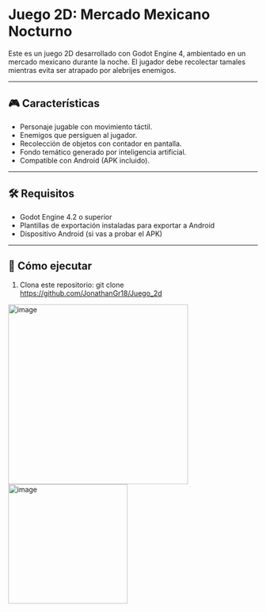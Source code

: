 # Juego 2D: Mercado Mexicano Nocturno

Este es un juego 2D desarrollado con Godot Engine 4, ambientado en un mercado mexicano durante la noche. El jugador debe recolectar tamales mientras evita ser atrapado por alebrijes enemigos.

---

## 🎮 Características

- Personaje jugable con movimiento táctil.
- Enemigos que persiguen al jugador.
- Recolección de objetos con contador en pantalla.
- Fondo temático generado por inteligencia artificial.
- Compatible con Android (APK incluido).

---

## 🛠️ Requisitos

- Godot Engine 4.2 o superior
- Plantillas de exportación instaladas para exportar a Android
- Dispositivo Android (si vas a probar el APK)

---

## 🚀 Cómo ejecutar

1. Clona este repositorio:
   git clone https://github.com/JonathanGr18/Juego_2d

<img width="363" alt="image" src="https://github.com/user-attachments/assets/1e6c4fe7-c79e-4dcd-8463-13cea8904048" />
<img width="241" alt="image" src="https://github.com/user-attachments/assets/0a3b404a-1228-4a41-8e0f-f0e55ef79673" />
